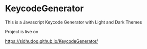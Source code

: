 # KeycodeGenerator

This is a Javascript  Keycode Generator with Light and Dark Themes

Project is live on 

https://sidhudog.github.io/KeycodeGenerator/
